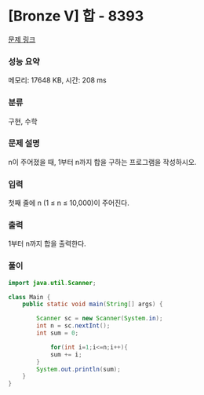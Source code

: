 # [Bronze V] 합 - 8393 

[문제 링크](https://www.acmicpc.net/problem/8393) 

### 성능 요약

메모리: 17648 KB, 시간: 208 ms

### 분류

구현, 수학

### 문제 설명

<p>n이 주어졌을 때, 1부터 n까지 합을 구하는 프로그램을 작성하시오.</p>

### 입력 

 <p>첫째 줄에 n (1 ≤ n ≤ 10,000)이 주어진다.</p>

### 출력 

 <p>1부터 n까지 합을 출력한다.</p>

### 풀이
```java
import java.util.Scanner;

class Main {
	public static void main(String[] args) {

		Scanner sc = new Scanner(System.in);
		int n = sc.nextInt();
		int sum = 0;

			for(int i=1;i<=n;i++){
		    sum += i;
		}
		System.out.println(sum);
	}
}
```
